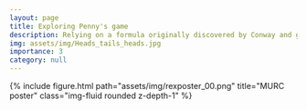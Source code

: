 ```yaml
---
layout: page
title: Exploring Penny's game
description: Relying on a formula originally discovered by Conway and generalized by Li (1980), we characterize properties that would make a longer sequence win over a shorter sequence.
img: assets/img/Heads_tails_heads.jpg
importance: 3
category: null
---
```



<div class="row">
    <div class="col-sm mt-3 mt-md-0">
        {% include figure.html path="assets/img/rexposter_00.png" title="MURC poster" class="img-fluid rounded z-depth-1" %}
    </div>
</div>
